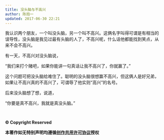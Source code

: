 ```yaml
---
title: 没头脑与不高兴
author: 陈抱一
updated: 2017-06-30 22:21
---
```




我认识两个朋友，一个叫没头脑，另一个叫不高兴。这俩名字叫得可谓是有相当的误导性，没头脑是我见过最有头脑的人了，不高兴呢，什么话他都能找到笑点，从来不会不高兴。

有一天，不高兴对没头脑说，

“我们来打个赌吧，如果你能讲一句真话让我不高兴了，你就赢了。”

这个问题可把没头脑给难住了。聪明的没头脑很想赢不高兴，但这俩人是好兄弟，如果让不高兴真的不高兴了，可谓辱了他实则“高兴”的名号。

后来没头脑想了想，说道，

“你要是真不高兴，我就是真没头脑。”



<br>

**© Copyright Reserved**

**本著作如无特别声明均遵循[创作共用许可协议](https://creativecommons.org/)授权**